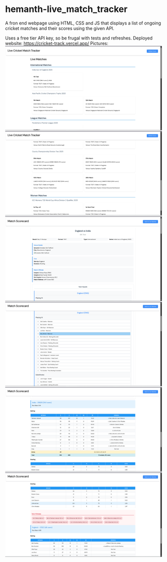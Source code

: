 # hemanth-live_match_tracker
A fron end webpage using HTML, CSS and JS that displays a list of ongoing cricket matches and their scores using the given API.

Uses a free tier API key, so be frugal with tests and refreshes.
Deployed website: https://cricket-track.vercel.app/
Pictures:
![text](<test-pictures/Screenshot from 2025-07-25 12-13-13.png>)
![text](<test-pictures/Screenshot from 2025-07-25 12-13-21.png>)
![text](<test-pictures/Screenshot from 2025-07-25 12-13-29.png>)
![text](<test-pictures/Screenshot from 2025-07-25 12-13-37.png>)
![text](<test-pictures/Screenshot from 2025-07-25 12-13-45.png>)
![text](<test-pictures/Screenshot from 2025-07-25 12-13-50.png>)